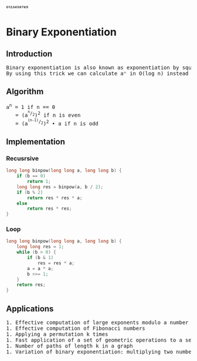 ⁰¹²³⁴⁵⁶⁷⁸⁹
# Binary Exponentiation
## Introduction
<pre>
Binary exponentiation is also known as exponentiation by squaring.
By using this trick we can calculate aⁿ in O(log n) instead of O(n).
</pre>
## Algorithm
<pre>
a<sup>n</sup> = 1 if n == 0
   = (a<sup><sup>n</sup>/<sub>2</sub></sup>)<sup>2</sup> if n is even
   = (a<sup><sup>(n-1)</sup>/<sub>2</sub></sup>)<sup>2</sup> • a if n is odd
</pre>
## Implementation
### Recusrsive
```cpp
long long binpow(long long a, long long b) {
    if (b == 0)
        return 1;
    long long res = binpow(a, b / 2);
    if (b % 2)
        return res * res * a;
    else
        return res * res;
}
```
### Loop
```cpp
long long binpow(long long a, long long b) {
    long long res = 1;
    while (b > 0) {
        if (b & 1)
            res = res * a;
        a = a * a;
        b >>= 1;
    }
    return res;
}
```
## Applications
<pre>
1. Effective computation of large exponents modulo a number
1. Effective computation of Fibonacci numbers
1. Applying a permutation k times
1. Fast application of a set of geometric operations to a set of points
1. Number of paths of length k in a graph
1. Variation of binary exponentiation: multiplying two numbers modulo
</pre>
